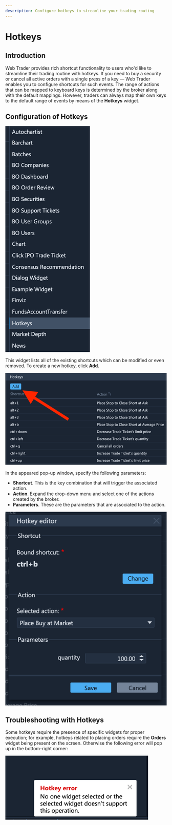 ```yaml
---
description: Configure hotkeys to streamline your trading routing
---
```


# Hotkeys

## Introduction

Web Trader provides rich shortcut functionality to users who'd like to streamline their trading routine with hotkeys. If you need to buy a security or cancel all active orders with a single press of a key — Web Trader enables you to configure shortcuts for such events. The range of actions that can be mapped to keyboard keys is determined by the broker along with the default mappings. However, traders can always map their own keys to the default range of events by means of the **Hotkeys** widget.

## Configuration of Hotkeys

![](../../../.gitbook/assets/image%20%284%29.png)

This widget lists all of the existing shortcuts which can be modified or even removed. To create a new hotkey, click **Add**.

![](../../../.gitbook/assets/image%20%283%29.png)

In the appeared pop-up window, specify the following parameters:

* **Shortcut**. This is the key combination that will trigger the associated action.
* **Action**. Expand the drop-down menu and select one of the actions created by the broker.
* **Parameters**. These are the parameters that are associated to the action. 

![](../../../.gitbook/assets/image%20%285%29.png)

## Troubleshooting with Hotkeys

Some hotkeys require the presence of specific widgets for proper execution; for example, hotkeys related to placing orders require the **Orders** widget being present on the screen. Otherwise the following error will pop up in the bottom-right corner:

![](../../../.gitbook/assets/screenshot-2020-07-14-at-18.50.19.png)

